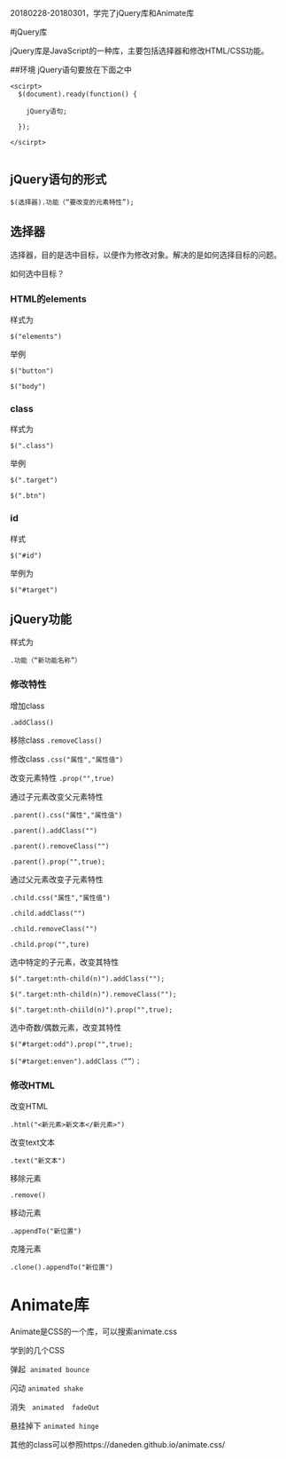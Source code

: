 


20180228-20180301，学完了jQuery库和Animate库

#jQuery库

jQuery库是JavaScript的一种库，主要包括选择器和修改HTML/CSS功能。


##环境
jQuery语句要放在下面之中
```
<scirpt>
  $(document).ready(function() {
  
    jQuery语句;
  
  });

</scirpt>


```


## jQuery语句的形式

```
$(选择器).功能（“要改变的元素特性”);
```

## 选择器

选择器，目的是选中目标，以便作为修改对象。解决的是如何选择目标的问题。

如何选中目标？

### HTML的elements

样式为
```
$("elements")
```

举例

```
$("button")

$("body")
```

### class
样式为
```
$(".class")
```

举例
```
$(".target")

$(".btn")
```

### id
样式

```
$("#id")
```

举例为
```
$("#target")
```

## jQuery功能

样式为

```
.功能（“新功能名称”）
```

### 修改特性

增加class

`.addClass()`

移除class
`.removeClass()`

修改class
`.css("属性","属性值")`

改变元素特性
`.prop("",true)`


通过子元素改变父元素特性
```
.parent().css("属性","属性值")

.parent().addClass("")

.parent().removeClass("")

.parent().prop("",true);

```

通过父元素改变子元素特性
```
.child.css("属性","属性值")

.child.addClass("")

.child.removeClass("")

.child.prop("",ture)

```

选中特定的子元素，改变其特性

```
$(".target:nth-child(n)").addClass("");

$(".target:nth-child(n)").removeClass("");

$(".target:nth-chiild(n)").prop("",true);

```

选中奇数/偶数元素，改变其特性

```
$("#target:odd").prop("",true);

$("#target:enven").addClass（“”）；
```

### 修改HTML

改变HTML

```
.html("<新元素>新文本</新元素>")
```

改变text文本

```
.text("新文本")
```


移除元素

```
.remove()
```


移动元素

```
.appendTo("新位置")

```

克隆元素

```
.clone().appendTo("新位置")
```

# Animate库

Animate是CSS的一个库，可以搜索animate.css

学到的几个CSS

弹起  `animated bounce`

闪动  `animated shake`

消失   `animated  fadeOut`

悬挂掉下  `animated hinge`


其他的class可以参照https://daneden.github.io/animate.css/









